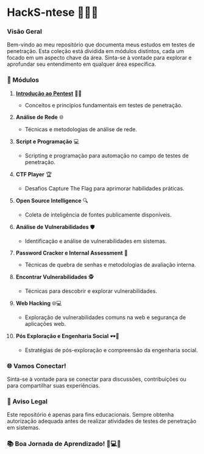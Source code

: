 # HackS-ntese 🕵️‍♂️💼

### Visão Geral

Bem-vindo ao meu repositório que documenta meus estudos em testes de penetração. Esta coleção está dividida em módulos distintos, cada um focado em um aspecto chave da área. Sinta-se à vontade para explorar e aprofundar seu entendimento em qualquer área específica.

### 🚀 Módulos

1. **[Introdução ao Pentest](https://github.com/Dudarng/HackS-ntese/tree/main/Introdução%20ao%20Pentest)** 🕵️‍♂️
   - Conceitos e princípios fundamentais em testes de penetração.

2. **Análise de Rede** 🌐
   - Técnicas e metodologias de análise de rede.

3. **Script e Programação** 💻
   - Scripting e programação para automação no campo de testes de penetração.

4. **CTF Player** 🏆
   - Desafios Capture The Flag para aprimorar habilidades práticas.

5. **Open Source Intelligence** 🔍
   - Coleta de inteligência de fontes publicamente disponíveis.

6. **Análise de Vulnerabilidades** 🛡️
   - Identificação e análise de vulnerabilidades em sistemas.

7. **Password Cracker e Internal Assessment** 🔐
   - Técnicas de quebra de senhas e metodologias de avaliação interna.

8. **Encontrar Vulnerabilidades** 🕵️
   - Técnicas para descobrir e explorar vulnerabilidades.

9. **Web Hacking** 🌐💻
   - Exploração de vulnerabilidades comuns na web e segurança de aplicações web.

10. **Pós Exploração e Engenharia Social** 🕶️🤖
    - Estratégias de pós-exploração e compreensão da engenharia social.

### 🌐 Vamos Conectar!

Sinta-se à vontade para se conectar para discussões, contribuições ou para compartilhar suas experiências.

### 🚨 Aviso Legal

Este repositório é apenas para fins educacionais. Sempre obtenha autorização adequada antes de realizar atividades de testes de penetração em sistemas.

### 📚 Boa Jornada de Aprendizado! 🚀💻💡
